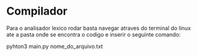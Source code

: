 # Compilador

Para o analisador lexico rodar basta navegar atraves do terminal do linux ate a pasta onde se encontra o codigo e inserir o seguinte comando:

pyhton3 main.py nome_do_arquivo.txt
